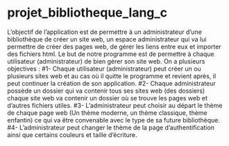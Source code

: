 # projet_bibliotheque_lang_c

L’objectif de l’application est de permettre à un administrateur d’une bibliothèque de
créer un site web, un espace administrateur qui va lui permettre de créer des pages
web, de gérer les liens entre eux et importer des fichiers html.
Le but de notre programme est de permettre à chaque utilisateur (administrateur) de bien
gérer son site web. On a plusieurs objectives :
#1-
Chaque utilisateur (administrateur) peut créer un ou plusieurs sites web et au cas où
il quitte le programme et revient après, il peut continuer la création de son
application.
#2-
Chaque administrateur possède un dossier qui va contenir tous ses sites web (des
dossiers) chaque site web va contenir un dossier où se trouve les pages web et
d’autres fichiers utiles.
#3-
L’administrateur peut choisir au départ le thème de chaque page web (Un thème
moderne, un thème classique, thème enfantin) ce qui va être convenable avec le
type de sa future bibliothèque.
#4-
L’administrateur peut changer le thème de la page d’authentification ainsi que
certains couleurs et taille d’écriture.

